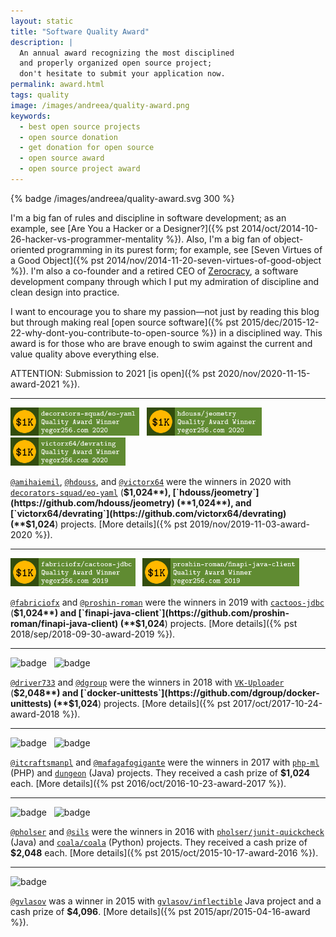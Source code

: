 ```yaml
---
layout: static
title: "Software Quality Award"
description: |
  An annual award recognizing the most disciplined
  and properly organized open source project;
  don't hesitate to submit your application now.
permalink: award.html
tags: quality
image: /images/andreea/quality-award.png
keywords:
  - best open source projects
  - open source donation
  - get donation for open source
  - open source award
  - open source project award
---
```


{% badge /images/andreea/quality-award.svg 300 %}

I'm a big fan of rules and discipline in software development; as an example, see
[Are You a Hacker or a Designer?]({% pst 2014/oct/2014-10-26-hacker-vs-programmer-mentality %}).
Also, I'm a big fan of object-oriented programming in its purest form; for example, see
[Seven Virtues of a Good Object]({% pst 2014/nov/2014-11-20-seven-virtues-of-good-object %}).
I'm also a co-founder and a retired CEO of [Zerocracy](https://www.zerocracy.com), a software development
company through which I put my admiration of discipline and clean design into practice.

I want to encourage you to share my passion&mdash;not just by reading this blog
but through making real
[open source software]({% pst 2015/dec/2015-12-22-why-dont-you-contribute-to-open-source %}) in a disciplined way.
This award is for those who are brave enough to swim against the current and
value quality above everything else.

<!--more-->

<span class="green">ATTENTION</span>:
Submission to 2021 [is open]({% pst 2020/nov/2020-11-15-award-2021 %}).

<hr/>

<img src="/images/award/2020/winner-amihaiemil.png" style="height:45px;" alt='winner'/>
&nbsp;
<img src="/images/award/2020/winner-hdouss.png" style="height:45px;" alt='winner'/>
&nbsp;
<img src="/images/award/2020/winner-victorx64.png" style="height:45px;" alt='winner'/>

[`@amihaiemil`](https://github.com/amihaiemil),
[`@hdouss`](https://github.com/hdouss),
and [`@victorx64`](https://github.com/victorx64)
were the winners in 2020 with
[`decorators-squad/eo-yaml`](https://github.com/decorators-squad/eo-yaml) (**$1,024**),
[`hdouss/jeometry`](https://github.com/hdouss/jeometry) (**1,024**),
and
[`victorx64/devrating`](https://github.com/victorx64/devrating) (**$1,024**)
projects.
[More details]({% pst 2019/nov/2019-11-03-award-2020 %}).

<hr/>

<img src="/images/award/2019/winner-fabriciofx.png"
  style="height:45px;" alt='badge'/>
&nbsp;
<img src="/images/award/2019/winner-proshin-roman.png"
  style="height:45px;" alt='badge'/>

[`@fabriciofx`](https://github.com/fabriciofx) and [`@proshin-roman`](https://github.com/proshin-roman)
were the winners in 2019 with
[`cactoos-jdbc`](https://github.com/fabriciofx/cactoos-jdbc) (**$1,024**)
and
[`finapi-java-client`](https://github.com/proshin-roman/finapi-java-client) (**$1,024**)
projects.
[More details]({% pst 2018/sep/2018-09-30-award-2019 %}).

<hr/>

<img src="/images/award/2018/winner-driver733.png"
  style="height:45px;" alt='badge'/>
&nbsp;
<img src="/images/award/2018/winner-dgroup.png"
  style="height:45px;" alt='badge'/>

[`@driver733`](https://github.com/driver733) and [`@dgroup`](https://github.com/dgroup)
were the winners in 2018 with
[`VK-Uploader`](https://github.com/driver733/VK-Uploader) (**$2,048**)
and
[`docker-unittests`](https://github.com/dgroup/docker-unittests) (**$1,024**)
projects.
[More details]({% pst 2017/oct/2017-10-24-award-2018 %}).

<hr/>

<img src="/images/award/2017/winner-itcraftsmanpl.png"
  style="width:203px;height:45px;" alt='badge'/>
&nbsp;
<img src="/images/award/2017/winner-mafagafogigante.png"
  style="width:203px;height:45px;" alt='badge'/>

[`@itcraftsmanpl`](https://github.com/itcraftsmanpl) and [`@mafagafogigante`](https://github.com/mafagafogigante)
were the winners in 2017
with [`php-ml`](https://github.com/php-ai/php-ml) (PHP)
and [`dungeon`](https://github.com/mafagafogigante/dungeon) (Java) projects. They
received a cash prize of **$1,024** each.
[More details]({% pst 2016/oct/2016-10-23-award-2017 %}).

<hr/>

<img src="/images/award/2016/winner-pholser.png"
  style="width:203px;height:45px;" alt='badge'/>
&nbsp;
<img src="/images/award/2016/winner-sils.png"
  style="width:203px;height:45px;" alt='badge'/>

[`@pholser`](https://github.com/pholser) and [`@sils`](https://github.com/sils) were the winners in 2016
with [`pholser/junit-quickcheck`](https://github.com/pholser/junit-quickcheck) (Java)
and [`coala/coala`](https://github.com/coala/coala) (Python) projects. They
received a cash prize of **$2,048** each.
[More details]({% pst 2015/oct/2015-10-17-award-2016 %}).

<hr/>

<img src="/images/award/2015/winner.png"
  style="width:203px;height:45px;" alt='badge'/>

[`@gvlasov`](https://github.com/gvlasov) was a winner in 2015
with [`gvlasov/inflectible`](https://github.com/gvlasov/inflectible) Java
project and a cash prize of **$4,096**.
[More details]({% pst 2015/apr/2015-04-16-award %}).
